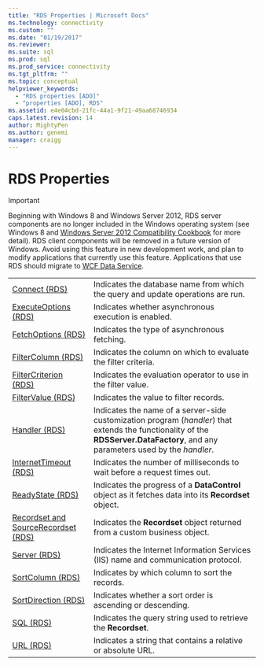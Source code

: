 ```yaml
---
title: "RDS Properties | Microsoft Docs"
ms.technology: connectivity
ms.custom: ""
ms.date: "01/19/2017"
ms.reviewer: 
ms.suite: sql
ms.prod: sql  
ms.prod_service: connectivity
ms.tgt_pltfrm: ""
ms.topic: conceptual
helpviewer_keywords: 
  - "RDS properties [ADO]"
  - "properties [ADO], RDS"
ms.assetid: e4e04cbd-21fc-44a1-9f21-49aa68746934
caps.latest.revision: 14
author: MightyPen
ms.author: genemi
manager: craigg
---
```

# RDS Properties
> [!IMPORTANT]
>  Beginning with Windows 8 and Windows Server 2012, RDS server components are no longer included in the Windows operating system (see Windows 8 and [Windows Server 2012 Compatibility Cookbook](https://www.microsoft.com/en-us/download/details.aspx?id=27416) for more detail). RDS client components will be removed in a future version of Windows. Avoid using this feature in new development work, and plan to modify applications that currently use this feature. Applications that use RDS should migrate to [WCF Data Service](http://go.microsoft.com/fwlink/?LinkId=199565).  
  
|||  
|-|-|  
|[Connect (RDS)](../../../ado/reference/rds-api/connect-property-rds.md)|Indicates the database name from which the query and update operations are run.|  
|[ExecuteOptions (RDS)](../../../ado/reference/rds-api/executeoptions-property-rds.md)|Indicates whether asynchronous execution is enabled.|  
|[FetchOptions (RDS)](../../../ado/reference/rds-api/fetchoptions-property-rds.md)|Indicates the type of asynchronous fetching.|  
|[FilterColumn (RDS)](../../../ado/reference/rds-api/filtercolumn-property-rds.md)|Indicates the column on which to evaluate the filter criteria.|  
|[FilterCriterion (RDS)](../../../ado/reference/rds-api/filtercriterion-property-rds.md)|Indicates the evaluation operator to use in the filter value.|  
|[FilterValue (RDS)](../../../ado/reference/rds-api/filtervalue-property-rds.md)|Indicates the value to filter records.|  
|[Handler (RDS)](../../../ado/reference/rds-api/handler-property-rds.md)|Indicates the name of a server-side customization program (*handler*) that extends the functionality of the **RDSServer.DataFactory**, and any parameters used by the *handler*.|  
|[InternetTimeout (RDS)](../../../ado/reference/rds-api/internettimeout-property-rds.md)|Indicates the number of milliseconds to wait before a request times out.|  
|[ReadyState (RDS)](../../../ado/reference/rds-api/readystate-property-rds.md)|Indicates the progress of a **DataControl** object as it fetches data into its **Recordset** object.|  
|[Recordset and SourceRecordset (RDS)](../../../ado/reference/rds-api/recordset-sourcerecordset-properties-rds.md)|Indicates the **Recordset** object returned from a custom business object.|  
|[Server (RDS)](../../../ado/reference/rds-api/server-property-rds.md)|Indicates the Internet Information Services (IIS) name and communication protocol.|  
|[SortColumn (RDS)](../../../ado/reference/rds-api/sortcolumn-property-rds.md)|Indicates by which column to sort the records.|  
|[SortDirection (RDS)](../../../ado/reference/rds-api/sortdirection-property-rds.md)|Indicates whether a sort order is ascending or descending.|  
|[SQL (RDS)](../../../ado/reference/rds-api/sql-property.md)|Indicates the query string used to retrieve the **Recordset**.|  
|[URL (RDS)](../../../ado/reference/rds-api/url-property-rds.md)|Indicates a string that contains a relative or absolute URL.|






















